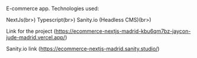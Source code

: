 E-commerce app.
Technologies used:

NextJs(br>)
Typescript(br>)
Sanity.io (Headless CMS)(br>)




Link for the project 
(https://ecommerce-nextjs-madrid-kbu6qm7bz-jaycon-jude-madrid.vercel.app/)

Sanity.io link
(https://ecommerce-nextjs-madrid.sanity.studio/)

